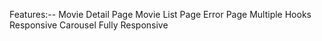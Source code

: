 Features:--
 Movie Detail Page 
 Movie List Page 
 Error Page 
 Multiple Hooks 
 Responsive Carousel
 Fully Responsive
